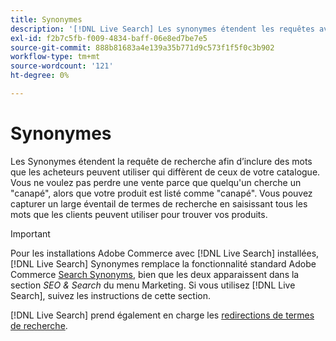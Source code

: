 ```yaml
---
title: Synonymes
description: '[!DNL Live Search] Les synonymes étendent les requêtes avec des mots différents de ceux de votre catalogue.'
exl-id: f2b7c5fb-f009-4834-baff-06e8ed7be7e5
source-git-commit: 888b81683a4e139a35b771d9c573f1f5f0c3b902
workflow-type: tm+mt
source-wordcount: '121'
ht-degree: 0%

---
```


# Synonymes

Les Synonymes étendent la requête de recherche afin d’inclure des mots que les acheteurs peuvent utiliser qui diffèrent de ceux de votre catalogue. Vous ne voulez pas perdre une vente parce que quelqu&#39;un cherche un &quot;canapé&quot;, alors que votre produit est listé comme &quot;canapé&quot;. Vous pouvez capturer un large éventail de termes de recherche en saisissant tous les mots que les clients peuvent utiliser pour trouver vos produits.

>[!IMPORTANT]
>
>Pour les installations Adobe Commerce avec [!DNL Live Search] installées, [!DNL Live Search] Synonymes remplace la fonctionnalité standard Adobe Commerce [Search Synonyms](https://experienceleague.adobe.com/docs/commerce-admin/catalog/catalog/search/search-terms.html#search-synonyms), bien que les deux apparaissent dans la section *SEO &amp; Search* du menu Marketing. Si vous utilisez [!DNL Live Search], suivez les instructions de cette section.

[!DNL Live Search] prend également en charge les [redirections de termes de recherche](https://experienceleague.adobe.com/docs/commerce-admin/catalog/catalog/search/search-terms.html).

